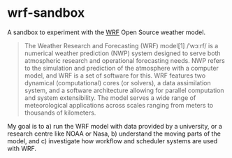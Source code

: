 # wrf-sandbox

A sandbox to experiment with the [WRF](https://github.com/wrf-model/WRF) Open Source weather model.

>The Weather Research and Forecasting (WRF) model[1] /ˈwɔːrf/ is a numerical weather prediction (NWP) system designed to serve both atmospheric research and operational forecasting needs. NWP refers to the simulation and prediction of the atmosphere with a computer model, and WRF is a set of software for this. WRF features two dynamical (computational) cores (or solvers), a data assimilation system, and a software architecture allowing for parallel computation and system extensibility. The model serves a wide range of meteorological applications across scales ranging from meters to thousands of kilometers. 

My goal is to a) run the WRF model with data provided by a university, or a research centre like NOAA or Nasa, b) understand the moving parts of the model, and c) investigate how workflow and scheduler systems are used with WRF.


